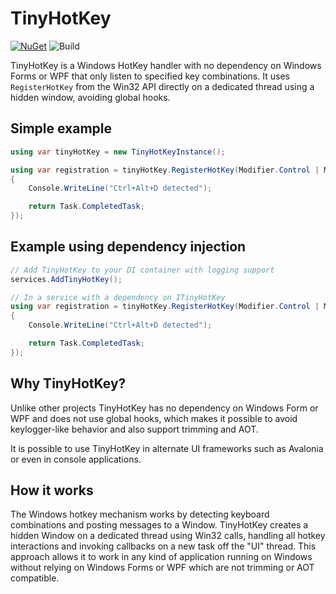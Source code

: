 # TinyHotKey

[![NuGet](https://img.shields.io/nuget/v/TinyHotKey.svg?maxAge=259200)](https://www.nuget.org/packages/TinyHotKey/)
![Build](https://github.com/steamcore/TinyHotKey/workflows/Build/badge.svg)

TinyHotKey is a Windows HotKey handler with no dependency on Windows Forms or WPF that only listen
to specified key combinations. It uses `RegisterHotKey` from the Win32 API directly on a dedicated
thread using a hidden window, avoiding global hooks.

## Simple example

```csharp
using var tinyHotKey = new TinyHotKeyInstance();

using var registration = tinyHotKey.RegisterHotKey(Modifier.Control | Modifier.Alt, Key.D, () =>
{
	Console.WriteLine("Ctrl+Alt+D detected");

	return Task.CompletedTask;
});
```

## Example using dependency injection

```csharp
// Add TinyHotKey to your DI container with logging support
services.AddTinyHotKey();

// In a service with a dependency on ITinyHotKey
using var registration = tinyHotKey.RegisterHotKey(Modifier.Control | Modifier.Alt, Key.D, () =>
{
    Console.WriteLine("Ctrl+Alt+D detected");

    return Task.CompletedTask;
});
```

## Why TinyHotKey?
Unlike other projects TinyHotKey has no dependency on Windows Form or WPF and does not use global
hooks, which makes it possible to avoid keylogger-like behavior and also support trimming and AOT.

It is possible to use TinyHotKey in alternate UI frameworks such as Avalonia or even in console
applications.

## How it works
The Windows hotkey mechanism works by detecting keyboard combinations and posting messages to a
Window. TinyHotKey creates a hidden Window on a dedicated thread using Win32 calls, handling
all hotkey interactions and invoking callbacks on a new task off the "UI" thread. This approach
allows it to work in any kind of application running on Windows without relying on Windows Forms
or WPF which are not trimming or AOT compatible.
